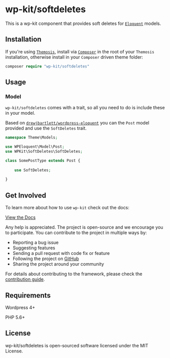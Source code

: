 # wp-kit/softdeletes

This is a wp-kit component that provides soft deletes for [```Eloquent```](https://laravel.com/docs/5.4/eloquent) models.

## Installation

If you're using [```Themosis```](http://framework.themosis.com/), install via [```Composer```](https://getcomposer.org/) in the root of your ```Themosis``` installation, otherwise install in your ```Composer``` driven theme folder:

```php
composer require "wp-kit/softdeletes"
```

## Usage

### Model

```wp-kit/softdeletes``` comes with a trait, so all you need to do is include these in your model. 

Based on [```drewjbartlett/wordpress-eloquent```](https://github.com/drewjbartlett/wordpress-eloquent) you can the ```Post``` model provided and use the ```SoftDeletes``` trait.

```php
namespace Theme\Models;

use WPEloquent\Model\Post;
use WPKit\SoftDeletes\SoftDeletes;

class SomePostType extends Post {
	
	use SoftDeletes;
	
}
```

## Get Involved

To learn more about how to use ```wp-kit``` check out the docs:

[View the Docs](https://github.com/wp-kit/theme/tree/docs/README.md)

Any help is appreciated. The project is open-source and we encourage you to participate. You can contribute to the project in multiple ways by:

- Reporting a bug issue
- Suggesting features
- Sending a pull request with code fix or feature
- Following the project on [GitHub](https://github.com/wp-kit)
- Sharing the project around your community

For details about contributing to the framework, please check the [contribution guide](https://github.com/wp-kit/theme/tree/docs/Contributing.md).

## Requirements

Wordpress 4+

PHP 5.6+

## License

wp-kit/softdeletes is open-sourced software licensed under the MIT License.
